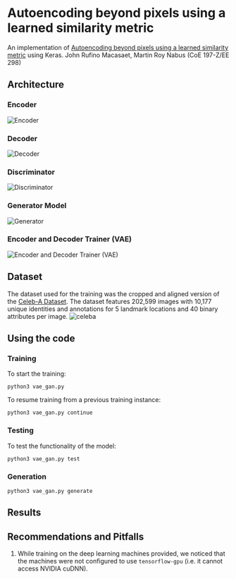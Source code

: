 # Autoencoding beyond pixels using a learned similarity metric
An implementation of [Autoencoding beyond pixels using a learned similarity metric](https://arxiv.org/pdf/1512.09300.pdf) using Keras. 
John Rufino Macasaet, Martin Roy Nabus (CoE 197-Z/EE 298)

## Architecture
### Encoder
![Encoder](https://s3-ap-southeast-1.amazonaws.com/celebadataset/vae_cnn_encoder.png)
### Decoder
![Decoder](https://s3-ap-southeast-1.amazonaws.com/celebadataset/vae_cnn_decoder.png)
### Discriminator
![Discriminator](https://s3-ap-southeast-1.amazonaws.com/celebadataset/vae_cnn_discriminator.png)
### Generator Model
![Generator](https://s3-ap-southeast-1.amazonaws.com/celebadataset/vae_cnn_genmodel.png)
### Encoder and Decoder Trainer (VAE)
![Encoder and Decoder Trainer (VAE)](https://s3-ap-southeast-1.amazonaws.com/celebadataset/vae_cnn_vaemodel.png)

## Dataset
The dataset used for the training was the cropped and aligned version of the [Celeb-A Dataset](http://mmlab.ie.cuhk.edu.hk/projects/CelebA.html). The dataset features 202,599 images with 10,177 unique identities and annotations for 5 landmark locations and 40 binary attributes per image.
![celeba](http://mmlab.ie.cuhk.edu.hk/projects/celeba/intro.png)

## Using the code
### Training
To start the training:
```
python3 vae_gan.py
```
To resume training from a previous training instance:
```
python3 vae_gan.py continue
```

### Testing
To test the functionality of the model:
```
python3 vae_gan.py test
```

### Generation
```
python3 vae_gan.py generate
```

## Results


## Recommendations and Pitfalls
1. While training on the deep learning machines provided, we noticed that the machines were not configured to use `tensorflow-gpu` (i.e. it cannot access NVIDIA cuDNN).
